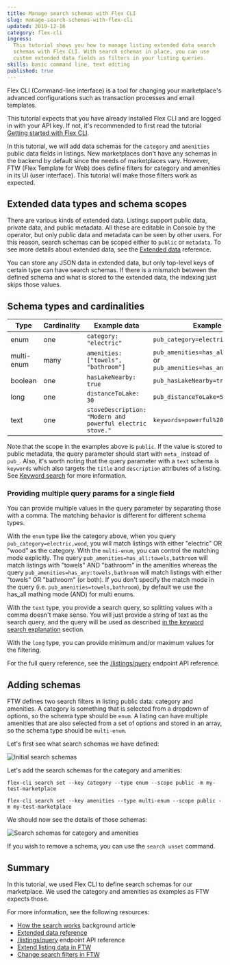 ```yaml
---
title: Manage search schemas with Flex CLI
slug: manage-search-schemas-with-flex-cli
updated: 2019-12-16
category: flex-cli
ingress:
  This tutorial shows you how to manage listing extended data search
  schemas with Flex CLI. With search schemas in place, you can use
  custom extended data fields as filters in your listing queries.
skills: basic command line, text editing
published: true
---
```


Flex CLI (Command-line interface) is a tool for changing your
marketplace's advanced configurations such as transaction processes and
email templates.

This tutorial expects that you have already installed Flex CLI and are
logged in with your API key. If not, it's recommended to first read the
tutorial
[Getting started with Flex CLI](/flex-cli/getting-started-with-flex-cli/).

In this tutorial, we will add data schemas for the `category` and
`amenities` public data fields in listings. New marketplaces don't have
any schemas in the backend by default since the needs of marketplaces
vary. However, FTW (Flex Template for Web) does define filters for
category and amenities in its UI (user interface). This tutorial will
make those filters work as expected.

## Extended data types and schema scopes

There are various kinds of extended data. Listings support public data,
private data, and public metadata. All these are editable in Console by
the operator, but only public data and metadata can be seen by other
users. For this reason, search schemas can be scoped either to `public`
or `metadata`. To see more details about extended data, see the
[Extended data](/references/extended-data/) reference.

You can store any JSON data in extended data, but only top-level keys of
certain type can have search schemas. If there is a mismatch between the
defined schema and what is stored to the extended data, the indexing
just skips those values.

## Schema types and cardinalities

| Type       | Cardinality | Example data                                              | Example query                                                                      |
| ---------- | ----------- | --------------------------------------------------------- | ---------------------------------------------------------------------------------- |
| enum       | one         | `category: "electric"`                                    | `pub_category=electric,wood`                                                       |
| multi-enum | many        | `amenities: ["towels", "bathroom"]`                       | `pub_amenities=has_all:towels,bathroom` or `pub_amenities=has_any:towels,bathroom` |
| boolean    | one         | `hasLakeNearby: true`                                     | `pub_hasLakeNearby=true`                                                           |
| long       | one         | `distanceToLake: 30`                                      | `pub_distanceToLake=5,40`                                                          |
| text       | one         | `stoveDescription: "Modern and powerful electric stove."` | `keywords=powerful%20modern`                                                       |

Note that the scope in the examples above is `public`. If the value is
stored to public metadata, the query parameter should start with `meta_`
instead of `pub_`. Also, it's worth noting that the query parameter with
a `text` schema is `keywords` which also targets the `title` and
`description` attributes of a listing. See
[Keyword search](/background/how-the-search-works/#keyword-search) for
more information.

### Providing multiple query params for a single field

You can provide multiple values in the query parameter by separating
those with a comma. The matching behavior is different for different
schema types.

With the `enum` type like the category above, when you query
`pub_category=electric,wood`, you will match listings with either
"electric" OR "wood" as the category. With the `multi-enum`, you can
control the matching mode explicitly. The query
`pub_amenities=has_all:towels,bathroom` will match listings with
"towels" AND "bathroom" in the amenities whereas the query
`pub_amenities=has_any:towels,bathroom` will match listings with either
"towels" OR "bathroom" (or both). If you don't specify the match mode in
the query (i.e. `pub_amenities=towels,bathroom`), by default we use the
has_all mathing mode (AND) for multi enums.

With the `text` type, you provide a search query, so splitting values
with a comma doesn't make sense. You will just provide a string of text
as the search query, and the query will be used as described
[in the keyword search explanation](/background/how-the-search-works/#keyword-search)
section.

With the `long` type, you can provide minimum and/or maximum values for
the filtering.

For the full query reference, see the
[/listings/query](https://www.sharetribe.com/api-reference/marketplace.html#query-listings)
endpoint API reference.

## Adding schemas

FTW defines two search filters in listing public data: category and
amenities. A category is something that is selected from a dropdown of
options, so the schema type should be `enum`. A listing can have
multiple amenities that are also selected from a set of options and
stored in an array, so the schema type should be `multi-enum`.

Let's first see what search schemas we have defined:

![Initial search schemas](./search-schemas-empty.png)

Let's add the search schemas for the category and amenities:

```shell
flex-cli search set --key category --type enum --scope public -m my-test-marketplace
```

```shell
flex-cli search set --key amenities --type multi-enum --scope public -m my-test-marketplace
```

We should now see the details of those schemas:

![Search schemas for category and amenities](./search-schemas-added.png)

If you wish to remove a schema, you can use the `search unset` command.

## Summary

In this tutorial, we used Flex CLI to define search schemas for our
marketplace. We used the category and amenities as examples as FTW
expects those.

For more information, see the following resources:

- [How the search works](/background/how-the-search-works/) background
  article
- [Extended data reference](/references/extended-data/)
- [/listings/query](https://www.sharetribe.com/api-reference/marketplace.html#query-listings)
  endpoint API reference
- [Extend listing data in FTW](/cookbook-data-model/extend-listing-data-in-ftw/)
- [Change search filters in FTW](/cookbook-search/change-search-filters-in-ftw/)
